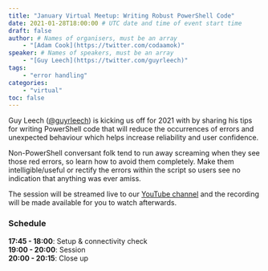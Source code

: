 ```yaml
---
title: "January Virtual Meetup: Writing Robust PowerShell Code"
date: 2021-01-28T18:00:00 # UTC date and time of event start time
draft: false
author: # Names of organisers, must be an array
    - "[Adam Cook](https://twitter.com/codaamok)"
speaker: # Names of speakers, must be an array
    - "[Guy Leech](https://twitter.com/guyrleech)"
tags: 
    - "error handling"
categories: 
    - "virtual"
toc: false
---
```


Guy Leech ([@guyrleech](https://twitter.com/guyrleech)) is kicking us off for 2021 with by sharing his tips for writing PowerShell code that will reduce the occurrences of errors and unexpected behaviour which helps increase reliability and user confidence.

Non-PowerShell conversant folk tend to run away screaming when they see those red errors, so learn how to avoid them completely. Make them intelligible/useful or rectify the errors within the script so users see no indication that anything was ever amiss.

The session will be streamed live to our [YouTube channel](https://youtube.com/c/PowerShellSouthampton) and the recording will be made available for you to watch afterwards.

### Schedule

**17:45 - 18:00**: Setup & connectivity check  
**19:00 - 20:00**: Session  
**20:00 - 20:15**: Close up

